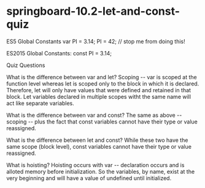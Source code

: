 # springboard-10.2-let-and-const-quiz

ES5 Global Constants
var PI = 3.14;
PI = 42; // stop me from doing this!


ES2015 Global Constants:
const PI = 3.14;

Quiz Questions

What is the difference between var and let? Scoping -- var is scoped at the function level whereas let is scoped only to the block in which it is declared. Therefore, let will only have values that were defined and retained in that block. Let variables declared in multiple scopes witht the same name will act like separate variables.

What is the difference between var and const? The same as above -- scoping -- plus the fact that const variables cannot have their type or value reassigned.

What is the difference between let and const? While these two have the same scope (block level), const variables cannot have their type or value reassigned.

What is hoisting? Hoisting occurs with var -- declaration occurs and is alloted memory before initialization. So the variables, by name, exist at the very beginning and will have a value of undefined until initialized.
